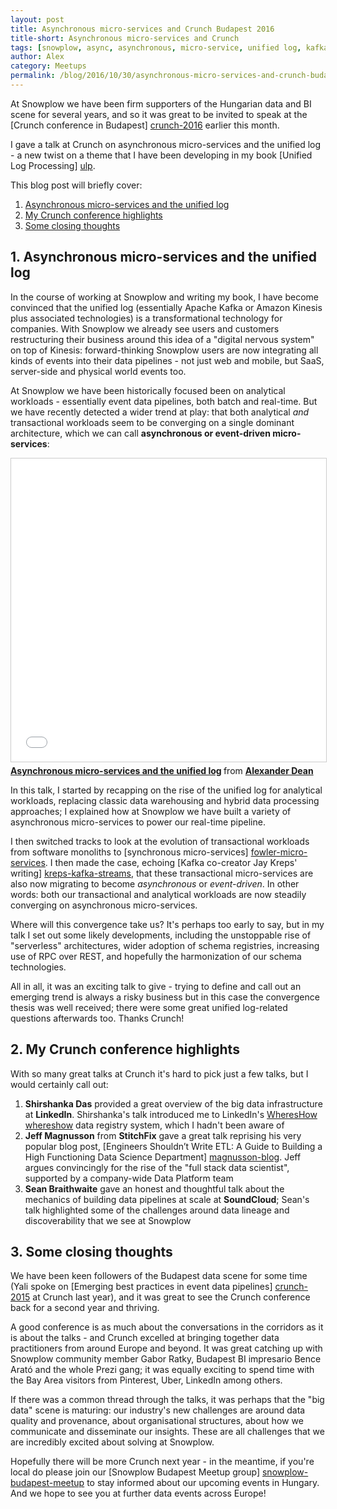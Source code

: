 ```yaml
---
layout: post
title: Asynchronous micro-services and Crunch Budapest 2016
title-short: Asynchronous micro-services and Crunch
tags: [snowplow, async, asynchronous, micro-service, unified log, kafka, kinesis, crunch, budapest, hungary]
author: Alex
category: Meetups
permalink: /blog/2016/10/30/asynchronous-micro-services-and-crunch-budapest-2016
---
```


At Snowplow we have been firm supporters of the Hungarian data and BI scene for several years, and so it was great to be invited to speak at the [Crunch conference in Budapest] [crunch-2016] earlier this month.

I gave a talk at Crunch on asynchronous micro-services and the unified log - a new twist on a theme that I have been developing in my book [Unified Log Processing] [ulp].

This blog post will briefly cover:

1. [Asynchronous micro-services and the unified log](/blog/2016/10/30/asynchronous-micro-services-and-crunch-budapest-2016#async-micro-services)
2. [My Crunch conference highlights](/blog/2016/10/30/asynchronous-micro-services-and-crunch-budapest-2016#alex-picks)
3. [Some closing thoughts](/blog/2016/10/30/asynchronous-micro-services-and-crunch-budapest-2016#schema-registries-talk#conclusion)

<!--more-->

<h2 id="async-micro-services">1. Asynchronous micro-services and the unified log</h2>

In the course of working at Snowplow and writing my book, I have become convinced that the unified log (essentially Apache Kafka or Amazon Kinesis plus associated technologies) is a transformational technology for companies. With Snowplow we already see users and customers restructuring their business around this idea of a "digital nervous system" on top of Kinesis: forward-thinking Snowplow users are now integrating all kinds of events into their data pipelines - not just web and mobile, but SaaS, server-side and physical world events too.

At Snowplow we have been historically focused been on analytical workloads - essentially event data pipelines, both batch and real-time. But we have recently detected a wider trend at play: that both analytical *and* transactional workloads seem to be converging on a single dominant architecture, which we can call **asynchronous or event-driven micro-services**:

<div class="iframe-container">
    <iframe src="//www.slideshare.net/slideshow/embed_code/key/GZWLbl5913Jjs3" width="595" height="485" frameborder="0" marginwidth="0" marginheight="0" scrolling="no" style="border:1px solid #CCC; border-width:1px; margin-bottom:5px; max-width: 100%;" allowfullscreen>     </iframe>
</div> <div style="margin-bottom:5px"> <strong> <a href="//www.slideshare.net/alexanderdean/asynchronous-microservices-and-the-unified-log" title="Asynchronous micro-services and the unified log" target="_blank">Asynchronous micro-services and the unified log</a> </strong> from <strong><a target="_blank" href="//www.slideshare.net/alexanderdean">Alexander Dean</a></strong> </div>

In this talk, I started by recapping on the rise of the unified log for analytical workloads, replacing classic data warehousing and hybrid data processing approaches; I explained how at Snowplow we have built a variety of asynchronous micro-services to power our real-time pipeline.

I then switched tracks to look at the evolution of transactional workloads from software monoliths to [synchronous micro-services] [fowler-micro-services]. I then made the case, echoing [Kafka co-creator Jay Kreps' writing] [kreps-kafka-streams], that these transactional micro-services are also now migrating to become *asynchronous* or *event-driven*. In other words: both our transactional and analytical workloads are now steadily converging on asynchronous micro-services.

Where will this convergence take us? It's perhaps too early to say, but in my talk I set out some likely developments, including the unstoppable rise of "serverless" architectures, wider adoption of schema registries, increasing use of RPC over REST, and hopefully the harmonization of our schema technologies.

All in all, it was an exciting talk to give - trying to define and call out an emerging trend is always a risky business but in this case the convergence thesis was well received; there were some great unified log-related questions afterwards too. Thanks Crunch!

<h2 id="alex-picks">2. My Crunch conference highlights</h2>

With so many great talks at Crunch it's hard to pick just a few talks, but I would certainly call out:

1. **Shirshanka Das** provided a great overview of the big data infrastructure at **LinkedIn**. Shirshanka's talk introduced me to LinkedIn's [WheresHow] [whereshow] data registry system, which I hadn't been aware of
2. **Jeff Magnusson** from **StitchFix** gave a great talk reprising his very popular blog post, [Engineers Shouldn’t Write ETL: A Guide to Building a High Functioning Data Science Department] [magnusson-blog]. Jeff argues convincingly for the rise of the "full stack data scientist", supported by a company-wide Data Platform team
3. **Sean Braithwaite** gave an honest and thoughtful talk about the mechanics of building data pipelines at scale at **SoundCloud**; Sean's talk highlighted some of the challenges around data lineage and discoverability that we see at Snowplow

<h2 id="conclusion">3. Some closing thoughts</h2>

We have been keen followers of the Budapest data scene for some time (Yali spoke on [Emerging best practices in event data pipelines] [crunch-2015] at Crunch last year), and it was great to see the Crunch conference back for a second year and thriving.

A good conference is as much about the conversations in the corridors as it is about the talks - and Crunch excelled at bringing together data practitioners from around Europe and beyond. It was great catching up with Snowplow community member Gabor Ratky, Budapest BI impresario Bence Arató and the whole Prezi gang; it was equally exciting to spend time with the Bay Area visitors from Pinterest, Uber, LinkedIn among others.

If there was a common thread through the talks, it was perhaps that the "big data" scene is maturing: our industry's new challenges are around data quality and provenance, about organisational structures, about how we communicate and disseminate our insights. These are all challenges that we are incredibly excited about solving at Snowplow.

Hopefully there will be more Crunch next year - in the meantime, if you're local do please join our [Snowplow Budapest Meetup group] [snowplow-budapest-meetup] to stay informed about our upcoming events in Hungary. And we hope to see you at further data events across Europe!

[crunch-2016]: http://crunchconf.com/
[crunch-2015]: /blog/2015/11/09/crunch-practical-big-data-conference-budapest-was-awesome
[ulp]: https://www.manning.com/books/unified-log-processing

[fowler-micro-services]: http://www.martinfowler.com/articles/microservices.html
[kreps-kafka-streams]: http://www.confluent.io/blog/introducing-kafka-streams-stream-processing-made-simple/

[magnusson-blog]: http://multithreaded.stitchfix.com/blog/2016/03/16/engineers-shouldnt-write-etl/
[whereshow]: https://github.com/LinkedIn/Wherehows

[snowplow-budapest-meetup]: http://www.meetup.com/Snowplow-Analytics-Budapest/
